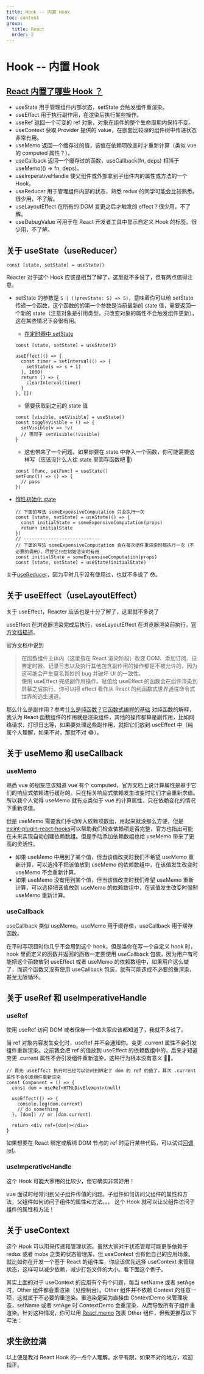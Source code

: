 ```yaml
---
title: Hook -- 内置 Hook
toc: content
group:
  title: React
  order: 2
---
```


# Hook -- 内置 Hook

## [React 内置了哪些 Hook ？](https://react.docschina.org/docs/hooks-reference.html)

- useState 用于管理组件内部状态，setState 会触发组件重渲染。
- useEffect 用于执行副作用，在渲染后执行某些操作。
- useRef 返回一个可变的 ref 对象，对象在组件的整个生命周期内保持不变。
- useContext 获取 Provider 提供的 value，在嵌套比较深的组件树中传递状态非常有用。
- useMemo 返回一个缓存过的值，该值在依赖项改变时才重新计算（类似 vue 的 computed 属性？）。
- useCallback 返回一个缓存过的函数，useCallback(fn, deps) 相当于 useMemo(() => fn, deps)。
- useImperativeHandle 使父组件或外部拿到子组件内的属性或方法的一个 Hook。
- useReducer 用于管理组件内部的状态，熟悉 redux 的同学可能会比较熟悉。很少用，不了解。
- useLayoutEffect 在所有的 DOM 变更之后才触发的 effect？很少用，不了解。
- useDebugValue 可用于在 React 开发者工具中显示自定义 Hook 的标签。很少用，不了解。

## 关于 useState（useReducer）

<!-- TODO: 关于同步和异步 -->

```tsx | pure
const [state, setState] = useState()
```

Reacter 对于这个 Hook 应该是相当了解了，这里就不多说了，但有两点值得注意。

- setState 的参数是 `S | ((prevState: S) => S)`，意味着你可以给 setState 传递一个函数，这个函数的的第一个参数是当前最新的 state 值，需要返回一个新的 state（注意对象是引用类型，只改变对象的属性不会触发组件更新），这在某些情况下会很有用。

  - [在定时器中 setState](https://zh-hans.reactjs.org/docs/hooks-faq.html#what-can-i-do-if-my-effect-dependencies-change-too-often)

  ```tsx | pure
  const [state, setState] = useState(1)

  useEffect(() => {
    const timer = setInterval(() => {
      setState(s => s + 1)
    }, 1000)
    return () => {
      clearInterval(timer)
    }
  }, [])
  ```

  - 需要获取到之前的 state 值

  ```tsx | pure
  const [visible, setVisible] = useState()
  const toggleVisible = () => {
    setVisible(v => !v)
    // 等同于 setVisible(!visible)
  }
  ```

  - 这也带来了一个问题，如果你要在 state 中存入一个函数，你可能需要这样写（应该没什么人往 state 里面存函数吧 🤣）

  ```tsx | pure
  const [func, setFunc] = useState()
  setFunc(() => () => {
    // pass
  })
  ```

- [惰性初始化 state](https://zh-hans.reactjs.org/docs/hooks-reference.html#lazy-initial-state)

  ```tsx | pure
  // 下面的写法 someExpensiveComputation 只会执行一次
  const [state, setState] = useState(() => {
    const initialState = someExpensiveComputation(props)
    return initialState
  })
  // ----------------------------
  // 下面的写法 someExpensiveComputation 会在每次组件重渲染时都执行一次（不必要的调用），尽管它只在初始渲染时有用
  const initialState = someExpensiveComputation(props)
  const [state, setState] = useState(initialState)
  ```

关于[useReducer](https://zh-hans.reactjs.org/docs/hooks-reference.html#usereducer)，因为平时几乎没有使用过，也就不多说了 😳。

## 关于 useEffect（useLayoutEffect）

关于 useEffect，Reacter 应该也是十分了解了，这里就不多说了

useEffect 在浏览器渲染完成后执行，useLayoutEffect 在浏览器渲染前执行，[官方文档描述](https://zh-hans.reactjs.org/docs/hooks-reference.html#timing-of-effects)。

<code src="./demo/hook1/effectDemo1.tsx"></code>

<code src="./demo/hook1/effectDemo2.tsx"></code>

官方文档中说到

> 在函数组件主体内（这里指在 React 渲染阶段）改变 DOM、添加订阅、设置定时器、记录日志以及执行其他包含副作用的操作都是不被允许的，因为这可能会产生莫名其妙的 bug 并破坏 UI 的一致性。<br/>使用 useEffect 完成副作用操作。赋值给 useEffect 的函数会在组件渲染到屏幕之后执行。你可以把 effect 看作从 React 的纯函数式世界通往命令式世界的逃生通道。

那么什么是副作用？参考[什么是纯函数？它函数式编程的基础](https://zhuanlan.zhihu.com/p/139659155) 对纯函数的解释，我认为 React 函数组件的作用就是渲染组件，其他的操作都算是副作用，比如网络请求，打印日志等，如果要处理这些副作用，就把它们放到 useEffect 中（纯属个人理解，如果不对，那就不对 😂）。

## 关于 useMemo 和 useCallback

### useMemo

熟悉 vue 的朋友应该知道 vue 有个 computed，官方文档上说计算属性是基于它们的响应式依赖进行缓存的。只在相关响应式依赖发生改变时它们才会重新求值。所以我个人觉得 useMemo 就有点类似于 vue 的计算属性，只在依赖变化的情况下重新求值。

但是 useMemo 需要我们手动传入依赖项数组，用起来就没那么方便，但是 [eslint-plugin-react-hooks](https://www.npmjs.com/package/eslint-plugin-react-hooks)可以帮助我们检查依赖项是否完整，官方也指出可能在未来实现自动创建依赖数组。但是手动添加依赖数组也给 useMemo 带来了更高的灵活性。

- 如果 useMemo 中用到了某个值，但当该值改变时我们不希望 useMemo 重新计算，可以选择不把该值放到 useMemo 的依赖数组中，在该值发生改变时 useMemo 不会重新计算。
- 如果 useMemo 没有用到某个值，但当该值改变时我们希望 useMemo 重新计算，可以选择把该值放到 useMemo 的依赖数组中，在该值发生改变时强制 useMemo 重新计算。

<code src="./demo/hook1/memoDemo1.tsx"></code>

### useCallback

useCallback 类似 useMemo。useMemo 用于缓存值，useCallback 用于缓存函数。

在平时写项目时你几乎不会用到这个 hook，但是当你在写一个自定义 hook 时，hook 里面定义的函数并返回的函数一定要使用 useCallback 包装，因为用户有可能把这个函数放到 useEffect 或者 useMemo 的依赖数组中，如果用户这么做了，而这个函数又没有使用 useCallback 包装，就有可能造成不必要的重渲染，甚至无限循环。

<code src="./demo/hook1/memoDemo2.tsx"></code>

## 关于 useRef 和 useImperativeHandle

### useRef

使用 useRef 访问 DOM 或者保存一个值大家应该都知道了，我就不多说了。

当 ref 对象内容发生变化时，useRef 并不会通知你。变更 .current 属性不会引发组件重新渲染。之前我会把 ref 的值放到 useEffect 的依赖数组中的，后来才知道变更 .current 属性不会引发组件重新渲染，这种行为根本没有意义 🤦‍♂️。

```tsx | pure
// 首先 useEffect 执行时已经可以访问到绑定了 dom 的 ref 的值了，其次 .current 属性不会引发组件重新渲染
const Component = () => {
  const dom = useRef<HTMLDivElement>(null)

  useEffect(() => {
    console.log(dom.current)
    // do something
  }, [dom]) // or [dom.current]

  return <div ref={dom}></div>
}
```

如果想要在 React 绑定或解绑 DOM 节点的 ref 时运行某些代码，可以试试[回调 ref](https://zh-hans.reactjs.org/docs/hooks-faq.html#how-can-i-measure-a-dom-node)。

<!-- TODO: 他们的执行顺序 -->
<!-- TODO: 关于为什么叫 current -->

<code src="./demo/hook1/refDemo1.tsx"></code>

### useImperativeHandle

这个 Hook 可能大家用的比较少，但它确实非常好用！

vue 面试时经常问到父子组件传值的问题。子组件如何访问父组件的属性和方法，父组件如何访问子组件的属性和方法。。。 这个 Hook 就可以让父组件访问子组件的属性和方法！

<code src="./demo/hook1/refDemo2.tsx"></code>

## 关于 useContext

这个 Hook 可以用来传递和管理状态。虽然大家对于状态管理可能更多依赖于 redux 或者 mobx 之类的状态管理库，但 useContext 也有他自己的应用场景。就比如你在开发一个基于 React 的组件库，你应该优先选择 useContext 来管理状态，这样可以减少依赖，减少打包文件的大小。看下面这个例子。

<code src="./demo/hook1/contextDemo1.tsx"></code>

其实上面的对于 useContext 的应用有个有个问题，每当 setName 或者 setAge 时，Other 组件都会重渲染（见控制台）。Other 组件并不依赖 Context 的任意一项，这就属于不必要的重渲染。重渲染是因为直接由 ContextDemo 来管理状态，setName 或者 setAge 时 ContextDemo 会重渲染，从而导致所有子组件重渲染。针对这种情况，你可以用 [React.memo](https://zh-hans.reactjs.org/docs/react-api.html#reactmemo) 包裹 Other 组件，但我更推荐以下写法：

<code src="./demo/hook1/contextDemo2.tsx"></code>

<!-- https://github.com/facebook/react/issues/15156#issuecomment-474590693 -->

## 求生欲拉满

以上便是我对 React Hook 的一点个人理解。水平有限，如果不对的地方，欢迎指正。
